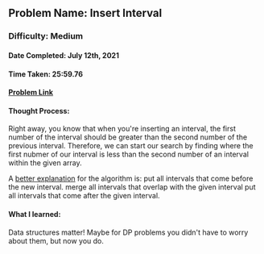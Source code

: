 ## Problem Name: Insert Interval
### Difficulty: Medium
#### Date Completed: July 12th, 2021
#### Time Taken: 25:59.76
#### [Problem Link](https://leetcode.com/problems/pacific-atlantic-water-flow/)

#### Thought Process:
Right away, you know that when you're inserting an interval, the first number of the interval should be greater than the second
number of the previous interval. Therefore, we can start our search by finding where the first nubmer of our interval is less than 
the second number of an interval within the given array.

A [better explanation](https://leetcode.com/problems/insert-interval/discuss/21669/Easy-and-clean-O(n)-C%2B%2B-solution) for the algorithm is:
put all intervals that come before the new interval.
merge all intervals that overlap with the given interval
put all intervals that come after the given interval.


#### What I learned: 
Data structures matter! Maybe for DP problems you didn't have to worry about them, but now you do.

